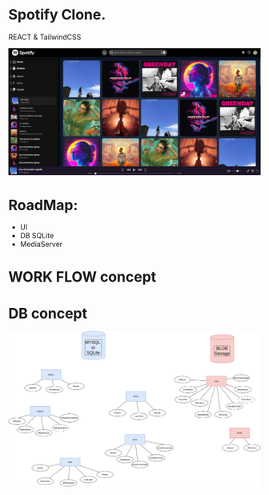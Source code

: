 # Spotify Clone. 
REACT & TailwindCSS

![alt text](https://github.com/selamufoffano/Velvet/blob/main/public/album/ex.png?raw=true)


# RoadMap:
- UI
- DB SQLite
- MediaServer

# WORK FLOW concept
# DB concept
![alt text](https://github.com/selamufoffano/Velvet/blob/main/public/img/velvetSQLite.svg?raw=true)
